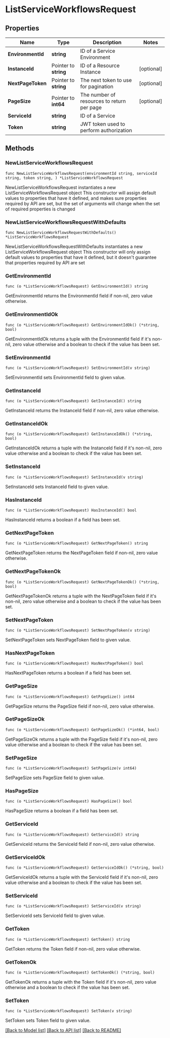 # ListServiceWorkflowsRequest

## Properties

Name | Type | Description | Notes
------------ | ------------- | ------------- | -------------
**EnvironmentId** | **string** | ID of a Service Environment | 
**InstanceId** | Pointer to **string** | ID of a Resource Instance | [optional] 
**NextPageToken** | Pointer to **string** | The next token to use for pagination | [optional] 
**PageSize** | Pointer to **int64** | The number of resources to return per page | [optional] 
**ServiceId** | **string** | ID of a Service | 
**Token** | **string** | JWT token used to perform authorization | 

## Methods

### NewListServiceWorkflowsRequest

`func NewListServiceWorkflowsRequest(environmentId string, serviceId string, token string, ) *ListServiceWorkflowsRequest`

NewListServiceWorkflowsRequest instantiates a new ListServiceWorkflowsRequest object
This constructor will assign default values to properties that have it defined,
and makes sure properties required by API are set, but the set of arguments
will change when the set of required properties is changed

### NewListServiceWorkflowsRequestWithDefaults

`func NewListServiceWorkflowsRequestWithDefaults() *ListServiceWorkflowsRequest`

NewListServiceWorkflowsRequestWithDefaults instantiates a new ListServiceWorkflowsRequest object
This constructor will only assign default values to properties that have it defined,
but it doesn't guarantee that properties required by API are set

### GetEnvironmentId

`func (o *ListServiceWorkflowsRequest) GetEnvironmentId() string`

GetEnvironmentId returns the EnvironmentId field if non-nil, zero value otherwise.

### GetEnvironmentIdOk

`func (o *ListServiceWorkflowsRequest) GetEnvironmentIdOk() (*string, bool)`

GetEnvironmentIdOk returns a tuple with the EnvironmentId field if it's non-nil, zero value otherwise
and a boolean to check if the value has been set.

### SetEnvironmentId

`func (o *ListServiceWorkflowsRequest) SetEnvironmentId(v string)`

SetEnvironmentId sets EnvironmentId field to given value.


### GetInstanceId

`func (o *ListServiceWorkflowsRequest) GetInstanceId() string`

GetInstanceId returns the InstanceId field if non-nil, zero value otherwise.

### GetInstanceIdOk

`func (o *ListServiceWorkflowsRequest) GetInstanceIdOk() (*string, bool)`

GetInstanceIdOk returns a tuple with the InstanceId field if it's non-nil, zero value otherwise
and a boolean to check if the value has been set.

### SetInstanceId

`func (o *ListServiceWorkflowsRequest) SetInstanceId(v string)`

SetInstanceId sets InstanceId field to given value.

### HasInstanceId

`func (o *ListServiceWorkflowsRequest) HasInstanceId() bool`

HasInstanceId returns a boolean if a field has been set.

### GetNextPageToken

`func (o *ListServiceWorkflowsRequest) GetNextPageToken() string`

GetNextPageToken returns the NextPageToken field if non-nil, zero value otherwise.

### GetNextPageTokenOk

`func (o *ListServiceWorkflowsRequest) GetNextPageTokenOk() (*string, bool)`

GetNextPageTokenOk returns a tuple with the NextPageToken field if it's non-nil, zero value otherwise
and a boolean to check if the value has been set.

### SetNextPageToken

`func (o *ListServiceWorkflowsRequest) SetNextPageToken(v string)`

SetNextPageToken sets NextPageToken field to given value.

### HasNextPageToken

`func (o *ListServiceWorkflowsRequest) HasNextPageToken() bool`

HasNextPageToken returns a boolean if a field has been set.

### GetPageSize

`func (o *ListServiceWorkflowsRequest) GetPageSize() int64`

GetPageSize returns the PageSize field if non-nil, zero value otherwise.

### GetPageSizeOk

`func (o *ListServiceWorkflowsRequest) GetPageSizeOk() (*int64, bool)`

GetPageSizeOk returns a tuple with the PageSize field if it's non-nil, zero value otherwise
and a boolean to check if the value has been set.

### SetPageSize

`func (o *ListServiceWorkflowsRequest) SetPageSize(v int64)`

SetPageSize sets PageSize field to given value.

### HasPageSize

`func (o *ListServiceWorkflowsRequest) HasPageSize() bool`

HasPageSize returns a boolean if a field has been set.

### GetServiceId

`func (o *ListServiceWorkflowsRequest) GetServiceId() string`

GetServiceId returns the ServiceId field if non-nil, zero value otherwise.

### GetServiceIdOk

`func (o *ListServiceWorkflowsRequest) GetServiceIdOk() (*string, bool)`

GetServiceIdOk returns a tuple with the ServiceId field if it's non-nil, zero value otherwise
and a boolean to check if the value has been set.

### SetServiceId

`func (o *ListServiceWorkflowsRequest) SetServiceId(v string)`

SetServiceId sets ServiceId field to given value.


### GetToken

`func (o *ListServiceWorkflowsRequest) GetToken() string`

GetToken returns the Token field if non-nil, zero value otherwise.

### GetTokenOk

`func (o *ListServiceWorkflowsRequest) GetTokenOk() (*string, bool)`

GetTokenOk returns a tuple with the Token field if it's non-nil, zero value otherwise
and a boolean to check if the value has been set.

### SetToken

`func (o *ListServiceWorkflowsRequest) SetToken(v string)`

SetToken sets Token field to given value.



[[Back to Model list]](../README.md#documentation-for-models) [[Back to API list]](../README.md#documentation-for-api-endpoints) [[Back to README]](../README.md)



